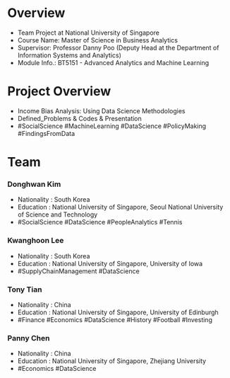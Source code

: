 # Overview
 - Team Project at National University of Singapore
 - Course Name: Master of Science in Business Analytics
 - Supervisor: Professor Danny Poo (Deputy Head at the Department of Information Systems and Analytics)
 - Module Info.: BT5151 - Advanced Analytics and Machine Learning

# Project Overview
 - Income Bias Analysis: Using Data Science Methodologies
 - Defined_Problems & Codes & Presentation
 - #SocialScience #MachineLearning #DataScience #PolicyMaking #FindingsFromData

# Team

### Donghwan Kim
 - Nationality : South Korea
 - Education   : National University of Singapore, Seoul National University of Science and Technology
 - #SocialScience #DataScience #PeopleAnalytics #Tennis
 
### Kwanghoon Lee
 - Nationality : South Korea
 - Education   : National University of Singapore, University of Iowa
 - #SupplyChainManagement #DataScience

### Tony Tian
 - Nationality : China
 - Education   : National University of Singapore, University of Edinburgh
 - #Finance #Economics #DataScience #History #Football #Investing


 ### Panny Chen
 - Nationality : China
 - Education   : National University of Singapore, Zhejiang University
 - #Economics #DataScience


